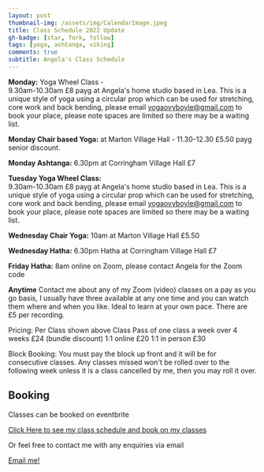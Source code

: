 ```yaml
---
layout: post
thumbnail-img: /assets/img/CalendarImage.jpeg
title: Class Schedule 2022 Update
gh-badge: [star, fork, follow]
tags: [yoga, ashtanga, viking]
comments: true
subtitle: Angela's Class Schedule
---
```


**Monday:** 
Yoga Wheel Class -  
9.30am-10.30am 
£8 payg at Angela's home studio based in Lea. This is a unique style of yoga using a circular prop which can be used for stretching, core work and back bending, please email yogaovyboyle@gmail.com to book your place, please note spaces are limited so there may be a waiting list. 

**Monday Chair based Yoga:** at Marton Village Hall - 11.30-12.30 £5.50 payg senior discount.

**Monday Ashtanga:** 6.30pm at Corringham Village Hall £7

**Tuesday Yoga Wheel Class:**  
9.30am-10.30am 
£8 payg at Angela's home studio based in Lea. This is a unique style of yoga using a circular prop which can be used for stretching, core work and back bending, please email yogaovyboyle@gmail.com to book your place, please note spaces are limited so there may be a waiting list. 

**Wednesday Chair Yoga:** 10am at Marton Village Hall £5.50

**Wednesday Hatha:** 6.30pm Hatha at Corringham Village Hall £7

**Friday Hatha:** 8am online on Zoom, please contact Angela for the Zoom code

**Anytime** Contact me about any of my Zoom (video) classes on a pay as you go basis, I usually have three available at any one time and you can watch them where and when you like. Ideal to learn at your own pace.  There are £5 per recording.

Pricing: 
Per Class shown above
Class Pass of one class a week over 4 weeks £24 (bundle discount) 
1:1 online £20 
1:1 in person £30 

Block Booking: You must pay the block up front and it will be for consecutive classes.  Any classes missed won't be rolled over to the following week unless it is a class cancelled by me, then you may roll it over.

## Booking

Classes can be booked on eventbrite

<a href="https://www.eventbrite.co.uk/o/viking-yoga-32244940565">Click Here to see my class schedule and book on my classes</a>

Or feel free to contact me with any enquiries via email

[Email me!](mailto:yogaovyboyle@gmail.com)
